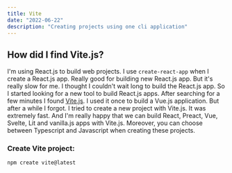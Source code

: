 ```yaml
---
title: Vite
date: "2022-06-22"
description: "Creating projects using one cli application"
---
```


## How did I find Vite.js?
I'm using React.js to build web projects. I use `create-react-app` when I create a React.js app. Really good for building new React.js app. But it's really slow for me. I thought I couldn't wait long to build the React.js app. So I started looking for a new tool to build React.js apps.
After searching for a few minutes I found [Vite.js](https://vitejs.dev/). I used it once to build a Vue.js application. But after a while I forgot. I tried to create a new project with Vite.js. It was extremely fast. And I'm really happy that we can build React, Preact, Vue, Svelte, Lit and vanilla.js apps with Vite.js. Moreover, you can choose between Typescript and Javascript when creating these projects.

### Create Vite project:
```sh
npm create vite@latest
```
